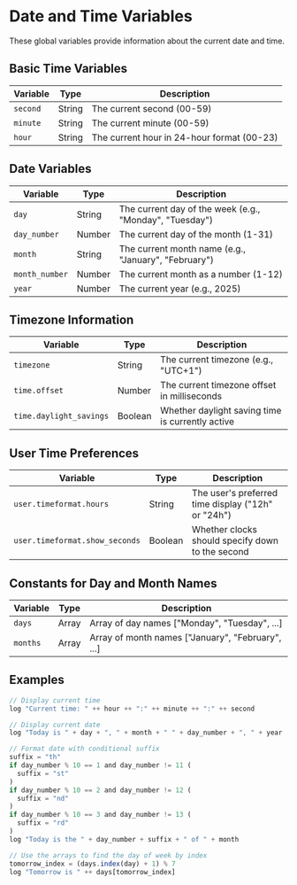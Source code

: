 # Date and Time Variables

These global variables provide information about the current date and time.

## Basic Time Variables

| Variable | Type | Description |
| --- | --- | --- |
| `second` | String | The current second (00-59) |
| `minute` | String | The current minute (00-59) |
| `hour` | String | The current hour in 24-hour format (00-23) |

## Date Variables

| Variable | Type | Description |
| --- | --- | --- |
| `day` | String | The current day of the week (e.g., "Monday", "Tuesday") |
| `day_number` | Number | The current day of the month (1-31) |
| `month` | String | The current month name (e.g., "January", "February") |
| `month_number` | Number | The current month as a number (1-12) |
| `year` | Number | The current year (e.g., 2025) |

## Timezone Information

| Variable | Type | Description |
| --- | --- | --- |
| `timezone` | String | The current timezone (e.g., "UTC+1") |
| `time.offset` | Number | The current timezone offset in milliseconds |
| `time.daylight_savings` | Boolean | Whether daylight saving time is currently active |

## User Time Preferences

| Variable | Type | Description |
| --- | --- | --- |
| `user.timeformat.hours` | String | The user's preferred time display ("12h" or "24h") |
| `user.timeformat.show_seconds` | Boolean | Whether clocks should specify down to the second |

## Constants for Day and Month Names

| Variable | Type | Description |
| --- | --- | --- |
| `days` | Array | Array of day names \["Monday", "Tuesday", ...\] |
| `months` | Array | Array of month names \["January", "February", ...\] |

## Examples

```javascript
// Display current time
log "Current time: " ++ hour ++ ":" ++ minute ++ ":" ++ second

// Display current date
log "Today is " + day + ", " + month + " " + day_number + ", " + year

// Format date with conditional suffix
suffix = "th"
if day_number % 10 == 1 and day_number != 11 (
  suffix = "st"
)
if day_number % 10 == 2 and day_number != 12 (
  suffix = "nd"
)
if day_number % 10 == 3 and day_number != 13 (
  suffix = "rd"
)
log "Today is the " + day_number + suffix + " of " + month

// Use the arrays to find the day of week by index
tomorrow_index = (days.index(day) + 1) % 7
log "Tomorrow is " ++ days[tomorrow_index]
```